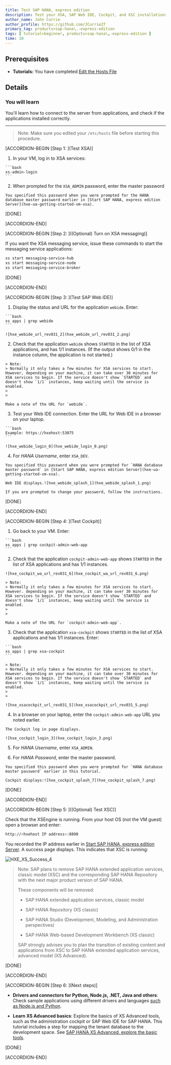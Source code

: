 ```yaml
---
title: Test SAP HANA, express edition
description: Test your XSA, SAP Web IDE, Cockpit, and XSC installations.
author_name: John Currie
author_profile: https://github.com/JCurrie27
primary_tag: products>sap-hana\,-express-edition
tags: [ tutorial>beginner, products>sap-hana\,-express-edition ]
time: 10
---
```


<!-- loio0377017816dc46b09db7b2e13bfabc0a -->

## Prerequisites
 - **Tutorials:** You have completed [Edit the Hosts File](https://developers.sap.com/tutorials/hxe-ua-hosts.html)

## Details
### You will learn
You'll learn how to connect to the server from applications, and check if the applications installed correctly.

---

> Note:
> Make sure you edited your `/etc/hosts` file before starting this procedure.
>
>

[ACCORDION-BEGIN [Step 1: ](Test XSA)]

1.   In your VM, log in to XSA services:

    ```bash
    xs-admin-login
    ```

2.   When prompted for the `XSA_ADMIN` password, enter the master password

    You specified this password when you were prompted for the HANA database master password earlier in [Start SAP HANA, express edition Server](hxe-ua-getting-started-vm-xsa).

[DONE]

[ACCORDION-END]

[ACCORDION-BEGIN [Step 2: ]((Optional) Turn on XSA messaging)]

If you want the XSA messaging service, issue these commands to start the messaging service applications:

```bash
xs start messaging-service-hub
xs start messaging-service-node
xs start messaging-service-broker

```

[DONE]

[ACCORDION-END]

[ACCORDION-BEGIN [Step 3: ](Test SAP Web IDE)]

1.   Display the status and URL for the application `webide`. Enter:

    ```bash
    xs apps | grep webide
    ```

    ![hxe_webide_url_rev031_2](hxe_webide_url_rev031_2.png)

2.   Check that the application `webide` shows `STARTED` in the list of XSA applications, and has 1/1 instances. (If the output shows 0/1 in the instance column, the application is not started.)

    > Note:
    > Normally it only takes a few minutes for XSA services to start. However, depending on your machine, it can take over 30 minutes for XSA services to begin. If the service doesn't show `STARTED` and doesn't show `1/1` instances, keep waiting until the service is enabled.
    >
    >

    Make a note of the URL for `webide`.

3.   Test your Web IDE connection. Enter the URL for Web IDE in a browser on your laptop.

    ```bash
    Example: https://hxehost:53075
    ```

    ![hxe_webide_login_0](hxe_webide_login_0.png)

4.   For *HANA Username*, enter `XSA_DEV`.

    You specified this password when you were prompted for `HANA database master password` in [Start SAP HANA, express edition Server](hxe-ua-getting-started-vm-xsa).

    Web IDE displays.![hxe_webide_splash_1](hxe_webide_splash_1.png)

    If you are prompted to change your password, follow the instructions.

[DONE]

[ACCORDION-END]

[ACCORDION-BEGIN [Step 4: ](Test Cockpit)]

1.   Go back to your VM. Enter:

    ```bash
    xs apps | grep cockpit-admin-web-app
    ```

2.   Check that the application `cockpit-admin-web-app` shows `STARTED` in the list of XSA applications and has 1/1 instances.

    ![hxe_cockpit_wa_url_rev031_6](hxe_cockpit_wa_url_rev031_6.png)

    > Note:
    > Normally it only takes a few minutes for XSA services to start. However. depending on your machine, it can take over 30 minutes for XSA services to begin. If the service doesn't show `STARTED` and doesn't show `1/1` instances, keep waiting until the service is enabled.
    >
    >

    Make a note of the URL for `cockpit-admin-web-app`.

3.   Check that the application `xsa-cockpit` shows `STARTED` in the list of XSA applications and has 1/1 instances. Enter:

    ```bash
    xs apps | grep xsa-cockpit
    ```

    > Note:
    > Normally it only takes a few minutes for XSA services to start. However. depending on your machine, it can take over 30 minutes for XSA services to begin. If the service doesn't show `STARTED` and doesn't show `1/1` instances, keep waiting until the service is enabled.
    >
    >

    ![hxe_xsacockpit_url_rev031_5](hxe_xsacockpit_url_rev031_5.png)

4.   In a browser on your laptop, enter the `cockpit-admin-web-app` URL you noted earlier.

    The Cockpit log in page displays.

    ![hxe_cockpit_login_3](hxe_cockpit_login_3.png)

5.   For *HANA Username*, enter `XSA_ADMIN`.

6.   For *HANA Password*, enter the master password.

    You specified this password when you were prompted for `HANA database master password` earlier in this tutorial.

    Cockpit displays:![hxe_cockpit_splash_7](hxe_cockpit_splash_7.png)

[DONE]

[ACCORDION-END]

[ACCORDION-BEGIN [Step 5: ]((Optional) Test XSC)]

Check that the XSEngine is running. From your host OS (not the VM guest) open a browser and enter:

```bash
http://<hxehost IP address>:8090
```

You recorded the IP address earlier in [Start SAP HANA, express edition Server](hxe-ua-getting-started-vm-xsa). A success page displays. This indicates that XSC is running:

![HXE_XS_Success_4](HXE_XS_Success_4.png)

> Note:
> SAP plans to remove SAP HANA extended application services, classic model (XSC) and the corresponding SAP HANA Repository with the next major product version of SAP HANA.
>
> These components will be removed:
>
> -   SAP HANA extended application services, classic model
>
> -   SAP HANA Repository (XS classic)
>
> -   SAP HANA Studio (Development, Modeling, and Administration perspectives)
>
> -   SAP HANA Web-based Development Workbench (XS classic)
>
>
> SAP strongly advises you to plan the transition of existing content and applications from XSC to SAP HANA extended application services, advanced model (XS Advanced).
>
>

[DONE]

[ACCORDION-END]

[ACCORDION-BEGIN [Step 6: ](Next steps)]

-   **Drivers and connectors for Python, Node.js, .NET, Java and others**: Check sample applications using different drivers and languages [such as Node.js and Python](https://developers.sap.com/mission.hana-cloud-clients.html).

-   **Learn XS Advanced basics**: Explore the basics of XS Advanced tools, such as the administration cockpit or SAP Web IDE for SAP HANA. This tutorial includes a step for mapping the tenant database to the development space. See [SAP HANA XS Advanced, explore the basic tools](xsa-explore-basics).


[DONE]

[ACCORDION-END]
